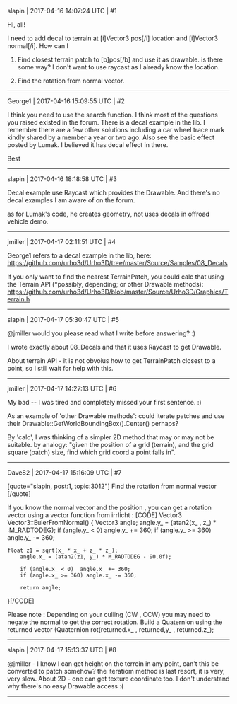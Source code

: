 slapin | 2017-04-16 14:07:24 UTC | #1

Hi, all!

I need to add decal to terrain at [i]Vector3 pos[/i] location and [i]Vector3 normal[/i].
How can I
1. Find closest terrain patch to [b]pos[/b] and use it as drawable. is there some way?
I don't want to use raycast as I already know the location.

2. Find the rotation from normal vector.

-------------------------

George1 | 2017-04-16 15:09:55 UTC | #2

I think you need to use the search function. I think most of the questions you raised existed in the forum.
There is a decal example in the lib.
I remember there are a few other solutions including a car wheel trace mark kindly shared by a member a year or two ago.
Also see the basic effect posted by Lumak. I believed it has decal effect in there.

Best

-------------------------

slapin | 2017-04-16 18:18:58 UTC | #3

Decal example use Raycast which provides the Drawable.
And there's no decal examples I am aware of on the forum.

as for Lumak's code, he creates geometry, not uses decals in offroad vehicle demo.

-------------------------

jmiller | 2017-04-17 02:11:51 UTC | #4

George1 refers to a decal example in the lib, here:
  https://github.com/urho3d/Urho3D/tree/master/Source/Samples/08_Decals

If you only want to find the nearest TerrainPatch, you could calc that using the Terrain API (*possibly, depending; or other Drawable methods):
  https://github.com/urho3d/Urho3D/blob/master/Source/Urho3D/Graphics/Terrain.h

-------------------------

slapin | 2017-04-17 05:30:47 UTC | #5

@jmiller would you please read what I write before answering? :)

I wrote exactly about 08_Decals and that it uses Raycast to get Drawable.

About terrain API - it is not obvoius how to get TerrainPatch closest to a point,
so I still wait for help with this.

-------------------------

jmiller | 2017-04-17 14:27:13 UTC | #6

My bad -- I was tired and completely missed your first sentence. :)

As an example of 'other Drawable methods': could iterate patches and use their Drawable::GetWorldBoundingBox().Center() perhaps?

By 'calc', I was thinking of a simpler 2D method that may or may not be suitable. by analogy: "given the position of a grid (terrain), and the grid square (patch) size, find which grid coord a point falls in".

-------------------------

Dave82 | 2017-04-17 15:16:09 UTC | #7

[quote="slapin, post:1, topic:3012"]
Find the rotation from normal vector
[/quote]

If you know the normal vector and the position , you can get a rotation vector using a vector function from irrlicht : 
[CODE] 
Vector3 Vector3::EulerFromNormal()
{
    Vector3 angle;
    angle.y_ = (atan2(x_ , z_) * :M_RADTODEG);
    if (angle.y_ < 0)  angle.y_ += 360;
    if (angle.y_ >= 360)  angle.y_ -= 360;

    float z1 = sqrt(x_ * x_ + z_ * z_);
        angle.x_ = (atan2(z1, y_) * M_RADTODEG - 90.0f);
    
        if (angle.x_ < 0)  angle.x_ += 360;
        if (angle.x_ >= 360) angle.x_ -= 360;

        return angle;
}[/CODE]

Please note : Depending on your culling (CW , CCW) you may need to negate the normal to get the correct rotation.
Build a Quaternion using the returned vector (Quaternion rot(returned.x_ , returned,y_ , returned.z_);

-------------------------

slapin | 2017-04-17 15:13:37 UTC | #8

@jmiller - I know I can get height on the terrein in any point, can't this be converted to patch somehow?
the iteratiom method is last resort, it is very, very slow.
About 2D - one can get texture coordinate too. I don't understand why there's no easy Drawable access :(

-------------------------

